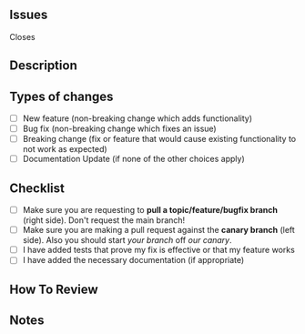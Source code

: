 <!-- Please provide a general summary of your changes in the Title above :) -->

## Issues

<!-- Close the issue this pr is linked to by typing `space + #` and the number of your issue, pr must link to an issue-->

Closes

## Description

<!-- Why are you making this change? What changes did you make? Describe your changes in detail -->

## Types of changes

<!-- Put an `x` in the boxes that apply -->

- [ ] New feature (non-breaking change which adds functionality)
- [ ] Bug fix (non-breaking change which fixes an issue)
- [ ] Breaking change (fix or feature that would cause existing functionality to not work as expected)
- [ ] Documentation Update (if none of the other choices apply)

## Checklist

<!-- Put an `x` in the boxes that apply -->

- [ ] Make sure you are requesting to **pull a topic/feature/bugfix branch** (right side). Don't request the main branch!
- [ ] Make sure you are making a pull request against the **canary branch** (left side). Also you should start _your branch_ off _our canary_.
- [ ] I have added tests that prove my fix is effective or that my feature works
- [ ] I have added the necessary documentation (if appropriate)

## How To Review

<!-- What (rough) order should the reviewer view your files? -->

## Notes

<!-- Is there anything else we need to know? Did you do any testing? Are there any risks to this pr? -->
